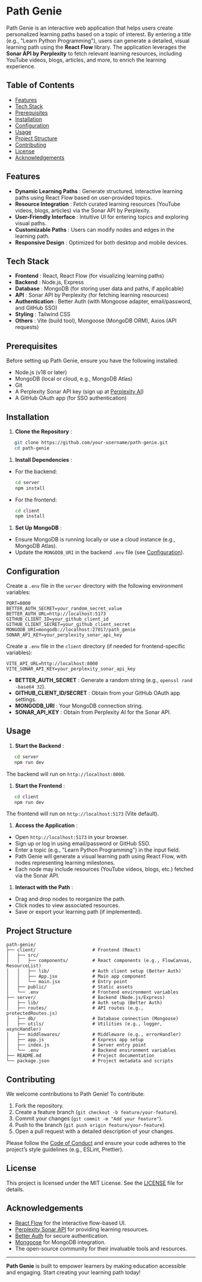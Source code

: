 # Path Genie

Path Genie is an interactive web application that helps users create personalized learning paths based on a topic of interest. By entering a title (e.g., "Learn Python Programming"), users can generate a detailed, visual learning path using the **React Flow** library. The application leverages the **Sonar API by Perplexity** to fetch relevant learning resources, including YouTube videos, blogs, articles, and more, to enrich the learning experience.

## Table of Contents

* [Features](https://grok.com/chat/2dc7c0f0-5431-4729-9db1-4942faaf2a6f#features)
* [Tech Stack](https://grok.com/chat/2dc7c0f0-5431-4729-9db1-4942faaf2a6f#tech-stack)
* [Prerequisites](https://grok.com/chat/2dc7c0f0-5431-4729-9db1-4942faaf2a6f#prerequisites)
* [Installation](https://grok.com/chat/2dc7c0f0-5431-4729-9db1-4942faaf2a6f#installation)
* [Configuration](https://grok.com/chat/2dc7c0f0-5431-4729-9db1-4942faaf2a6f#configuration)
* [Usage](https://grok.com/chat/2dc7c0f0-5431-4729-9db1-4942faaf2a6f#usage)
* [Project Structure](https://grok.com/chat/2dc7c0f0-5431-4729-9db1-4942faaf2a6f#project-structure)
* [Contributing](https://grok.com/chat/2dc7c0f0-5431-4729-9db1-4942faaf2a6f#contributing)
* [License](https://grok.com/chat/2dc7c0f0-5431-4729-9db1-4942faaf2a6f#license)
* [Acknowledgements](https://grok.com/chat/2dc7c0f0-5431-4729-9db1-4942faaf2a6f#acknowledgements)

## Features

* **Dynamic Learning Paths** : Generate structured, interactive learning paths using React Flow based on user-provided topics.
* **Resource Integration** : Fetch curated learning resources (YouTube videos, blogs, articles) via the Sonar API by Perplexity.
* **User-Friendly Interface** : Intuitive UI for entering topics and exploring visual paths.
* **Customizable Paths** : Users can modify nodes and edges in the learning path.
* **Responsive Design** : Optimized for both desktop and mobile devices.

## Tech Stack

* **Frontend** : React, React Flow (for visualizing learning paths)
* **Backend** : Node.js, Express
* **Database** : MongoDB (for storing user data and paths, if applicable)
* **API** : Sonar API by Perplexity (for fetching learning resources)
* **Authentication** : Better Auth (with Mongoose adapter, email/password, and GitHub SSO)
* **Styling** : Tailwind CSS
* **Others** : Vite (build tool), Mongoose (MongoDB ORM), Axios (API requests)

## Prerequisites

Before setting up Path Genie, ensure you have the following installed:

* Node.js (v18 or later)
* MongoDB (local or cloud, e.g., MongoDB Atlas)
* Git
* A Perplexity Sonar API key (sign up at [Perplexity AI](https://www.perplexity.ai/))
* A GitHub OAuth app (for SSO authentication)

## Installation

1. **Clone the Repository** :

```bash
   git clone https://github.com/your-username/path-genie.git
   cd path-genie
```

1. **Install Dependencies** :

* For the backend:
  ```bash
  cd server
  npm install
  ```
* For the frontend:
  ```bash
  cd client
  npm install
  ```

1. **Set Up MongoDB** :

* Ensure MongoDB is running locally or use a cloud instance (e.g., MongoDB Atlas).
* Update the `MONGODB_URI` in the backend `.env` file (see [Configuration](https://grok.com/chat/2dc7c0f0-5431-4729-9db1-4942faaf2a6f#configuration)).

## Configuration

Create a `.env` file in the `server` directory with the following environment variables:

```
PORT=8000
BETTER_AUTH_SECRET=your_random_secret_value
BETTER_AUTH_URL=http://localhost:5173
GITHUB_CLIENT_ID=your_github_client_id
GITHUB_CLIENT_SECRET=your_github_client_secret
MONGODB_URI=mongodb://localhost:27017/path_genie
SONAR_API_KEY=your_perplexity_sonar_api_key
```

Create a `.env` file in the `client` directory (if needed for frontend-specific variables):

```
VITE_API_URL=http://localhost:8000
VITE_SONAR_API_KEY=your_perplexity_sonar_api_key
```

* **BETTER_AUTH_SECRET** : Generate a random string (e.g., `openssl rand -base64 32`).
* **GITHUB_CLIENT_ID/SECRET** : Obtain from your GitHub OAuth app settings.
* **MONGODB_URI** : Your MongoDB connection string.
* **SONAR_API_KEY** : Obtain from Perplexity AI for the Sonar API.

## Usage

1. **Start the Backend** :

```bash
   cd server
   npm run dev
```

   The backend will run on `http://localhost:8000`.

1. **Start the Frontend** :

```bash
   cd client
   npm run dev
```

   The frontend will run on `http://localhost:5173` (Vite default).

1. **Access the Application** :

* Open `http://localhost:5173` in your browser.
* Sign up or log in using email/password or GitHub SSO.
* Enter a topic (e.g., "Learn Python Programming") in the input field.
* Path Genie will generate a visual learning path using React Flow, with nodes representing learning milestones.
* Each node may include resources (YouTube videos, blogs, etc.) fetched via the Sonar API.

1. **Interact with the Path** :

* Drag and drop nodes to reorganize the path.
* Click nodes to view associated resources.
* Save or export your learning path (if implemented).

## Project Structure

```
path-genie/
├── client/                     # Frontend (React)
│   ├── src/
│   │   ├── components/         # React components (e.g., FlowCanvas, ResourceList)
│   │   ├── lib/                # Auth client setup (Better Auth)
│   │   ├── App.jsx             # Main app component
│   │   └── main.jsx            # Entry point
│   ├── public/                 # Static assets
│   └── .env                    # Frontend environment variables
├── server/                     # Backend (Node.js/Express)
│   ├── lib/                    # Auth setup (Better Auth)
│   ├── routes/                 # API routes (e.g., protectedRoutes.js)
│   ├── db/                     # Database connection (Mongoose)
│   ├── utils/                  # Utilities (e.g., logger, asyncHandler)
│   ├── middlewares/            # Middleware (e.g., errorHandler)
│   ├── app.js                  # Express app setup
│   ├── index.js                # Server entry point
│   └── .env                    # Backend environment variables
├── README.md                   # Project documentation
└── package.json                # Project metadata and scripts
```

## Contributing

We welcome contributions to Path Genie! To contribute:

1. Fork the repository.
2. Create a feature branch (`git checkout -b feature/your-feature`).
3. Commit your changes (`git commit -m "Add your feature"`).
4. Push to the branch (`git push origin feature/your-feature`).
5. Open a pull request with a detailed description of your changes.

Please follow the [Code of Conduct](https://grok.com/chat/CODE_OF_CONDUCT.md) and ensure your code adheres to the project’s style guidelines (e.g., ESLint, Prettier).

## License

This project is licensed under the MIT License. See the [LICENSE](https://grok.com/chat/LICENSE) file for details.

## Acknowledgements

* [React Flow](https://reactflow.dev/) for the interactive flow-based UI.
* [Perplexity Sonar API](https://www.perplexity.ai/) for providing learning resources.
* [Better Auth](https://www.better-auth.com/) for secure authentication.
* [Mongoose](https://mongoosejs.com/) for MongoDB integration.
* The open-source community for their invaluable tools and resources.

---

**Path Genie** is built to empower learners by making education accessible and engaging. Start creating your learning path today!
